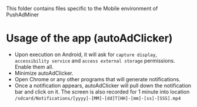This folder contains files specific to the Mobile environment of PushAdMiner

# Usage of the app (autoAdClicker)
- Upon execution on Android, it will ask for `capture display`, `accessibility service` and `access external storage` permissions. Enable them all.
- Minimize autoAdClicker.
- Open Chrome or any other programs that will generate notifications.
- Once a notification appears, autoAdClicker will pull down the notification bar and click on it. The screen is also recorded for 1 minute into location `/sdcard/Notifications/[yyyy]-[MM]-[dd]T[HH]-[mm]-[ss]-[SSS].mp4`
